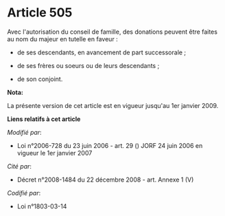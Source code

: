 # Article 505

Avec l'autorisation du conseil de famille, des donations peuvent être faites au nom du majeur en tutelle en faveur :

- de ses descendants, en avancement de part successorale ;

- de ses frères ou soeurs ou de leurs descendants ;

- de son conjoint.

**Nota:**

La présente version de cet article est en vigueur jusqu'au 1er janvier 2009.

**Liens relatifs à cet article**

_Modifié par_:

  - Loi n°2006-728 du 23 juin 2006 - art. 29 () JORF 24 juin 2006 en vigueur le 1er janvier 2007

_Cité par_:

  - Décret n°2008-1484 du 22 décembre 2008 - art. Annexe 1 (V)

_Codifié par_:

  - Loi n°1803-03-14
